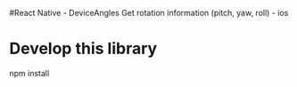 #React Native - DeviceAngles
Get rotation information (pitch, yaw, roll) - ios

# Develop this library
npm install
